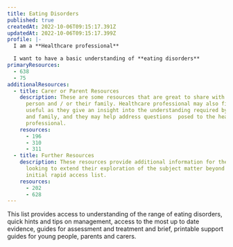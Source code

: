 ```yaml
---
title: Eating Disorders
published: true
createdAt: 2022-10-06T09:15:17.391Z
updatedAt: 2022-10-06T09:15:17.399Z
profile: |-
  I am a **Healthcare professional**

  I want to have a basic understanding of **eating disorders**
primaryResources:
  - 638
  - 75
additionalResources:
  - title: Carer or Parent Resources
    description: These are some resources that are great to share with the Young
      person and / or their family. Healthcare professional may also find them
      useful as they give an insight into the understanding required by the CYP
      and family, and they may help address questions  posed to the healthcare
      professional.
    resources:
      - 196
      - 310
      - 311
  - title: Further Resources
    description: These resources provide additional information for the learner
      looking to extend their exploration of the subject matter beyond the
      initial rapid access list.
    resources:
      - 202
      - 628
---
```

This list provides access to understanding of the range of eating disorders, quick hints and tips on management, access to the most up to date evidence, guides for assessment and treatment and brief, printable support guides for young people, parents and carers.
